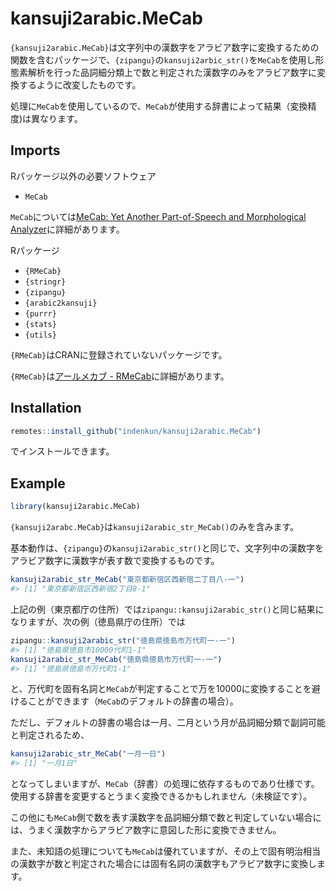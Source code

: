 
<!-- README.md is generated from README.Rmd. Please edit that file -->

# kansuji2arabic.MeCab

<!-- badges: start -->
<!-- badges: end -->

`{kansuji2arabic.MeCab}`は文字列中の漢数字をアラビア数字に変換するための関数を含むパッケージで、`{zipangu}`の`kansuji2arbic_str()`を`MeCab`を使用し形態素解析を行った品詞細分類上で数と判定された漢数字のみをアラビア数字に変換するように改変したものです。

処理に`MeCab`を使用しているので、`MeCab`が使用する辞書によって結果（変換精度)は異なります。

## Imports

Rパッケージ以外の必要ソフトウェア

-   `MeCab`

`MeCab`については[MeCab: Yet Another Part-of-Speech and Morphological
Analyzer](https://taku910.github.io/mecab/)に詳細があります。

Rパッケージ

-   `{RMeCab}`
-   `{stringr}`
-   `{zipangu}`
-   `{arabic2kansuji}`
-   `{purrr}`
-   `{stats}`
-   `{utils}`

`{RMeCab}`はCRANに登録されていないパッケージです。

`{RMeCab}`は[アールメカブ -
RMeCab](http://rmecab.jp/wiki/index.php?RMeCab)に詳細があります。

## Installation

``` r
remotes::install_github("indenkun/kansuji2arabic.MeCab")
```

でインストールできます。

## Example

``` r
library(kansuji2arabic.MeCab)
```

`{kansuji2arabc.MeCab}`は`kansuji2arabic_str_MeCab()`のみを含みます。

基本動作は、`{zipangu}`の`kansuji2arabic_str()`と同じで、文字列中の漢数字をアラビア数字に漢数字が表す数で変換するものです。

``` r
kansuji2arabic_str_MeCab("東京都新宿区西新宿二丁目八-一")
#> [1] "東京都新宿区西新宿2丁目8-1"
```

上記の例（東京都庁の住所）では`zipangu::kansuji2arabic_str()`と同じ結果になりますが、次の例（徳島県庁の住所）では

``` r
zipangu::kansuji2arabic_str("徳島県徳島市万代町一-一")
#> [1] "徳島県徳島市10000代町1-1"
kansuji2arabic_str_MeCab("徳島県徳島市万代町一-一")
#> [1] "徳島県徳島市万代町1-1"
```

と、万代町を固有名詞と`MeCab`が判定することで万を10000に変換することを避けることができます（`MeCab`のデフォルトの辞書の場合）。

ただし、デフォルトの辞書の場合は一月、二月という月が品詞細分類で副詞可能と判定されるため、

``` r
kansuji2arabic_str_MeCab("一月一日")
#> [1] "一月1日"
```

となってしまいますが、`MeCab`（辞書）の処理に依存するものであり仕様です。使用する辞書を変更するとうまく変換できるかもしれません（未検証です）。

この他にも`MeCab`側で数を表す漢数字を品詞細分類で数と判定していない場合には、うまく漢数字からアラビア数字に意図した形に変換できません。

また、未知語の処理についても`MeCab`は優れていますが、その上で固有明治相当の漢数字が数と判定された場合には固有名詞の漢数字もアラビア数字に変換します。
